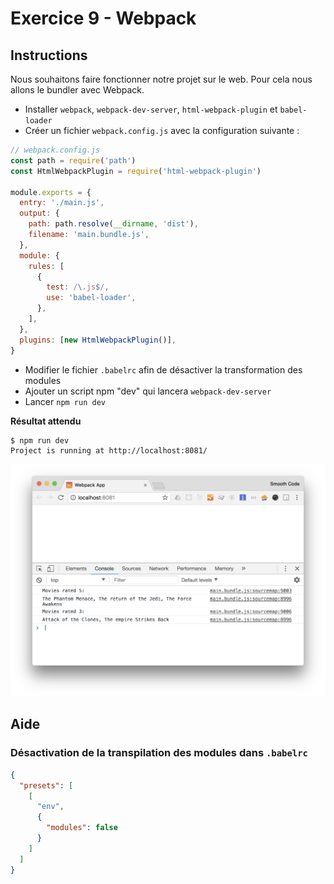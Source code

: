 # Exercice 9 - Webpack

## Instructions

Nous souhaitons faire fonctionner notre projet sur le web. Pour cela nous allons le bundler avec Webpack.

* Installer `webpack`, `webpack-dev-server`, `html-webpack-plugin` et `babel-loader`
* Créer un fichier `webpack.config.js` avec la configuration suivante :

```js
// webpack.config.js
const path = require('path')
const HtmlWebpackPlugin = require('html-webpack-plugin')

module.exports = {
  entry: './main.js',
  output: {
    path: path.resolve(__dirname, 'dist'),
    filename: 'main.bundle.js',
  },
  module: {
    rules: [
      {
        test: /\.js$/,
        use: 'babel-loader',
      },
    ],
  },
  plugins: [new HtmlWebpackPlugin()],
}
```

* Modifier le fichier `.babelrc` afin de désactiver la transformation des modules
* Ajouter un script npm "dev" qui lancera `webpack-dev-server`
* Lancer `npm run dev`

**Résultat attendu**

```
$ npm run dev
Project is running at http://localhost:8081/
```

![Projet dans le navigateur](ex-9-webpack-result.png)

## Aide

### Désactivation de la transpilation des modules dans `.babelrc`

```json
{
  "presets": [
    [
      "env",
      {
        "modules": false
      }
    ]
  ]
}
```
